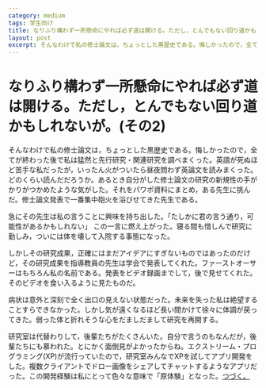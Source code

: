 ```yaml
---
category: medium
tags: 学生向け
title: なりふり構わず一所懸命にやれば必ず道は開ける。ただし，とんでもない回り道かもしれないが。(その2)
layout: post
excerpt: そんなわけで私の修士論文は，ちょっとした黒歴史である。悔しかったので，全てが終わった後で私は猛然と先行研究・関連研究を調べまくった。
---
```

# なりふり構わず一所懸命にやれば必ず道は開ける。ただし，とんでもない回り道かもしれないが。(その2)

そんなわけで私の修士論文は，ちょっとした黒歴史である。悔しかったので，全てが終わった後で私は猛然と先行研究・関連研究を調べまくった。英語が死ぬほど苦手な私だったが，いったん火がついたら昼夜問わず英論文を読みまくった。どのくらい読んだだろうか。あるとき自分がした修士論文の研究の新規性の手がかりがつかめたような気がした。それをパワポ資料にまとめ，ある先生に挑んだ。修士論文発表で一番集中砲火を浴びせてきた先生である。

急にその先生は私の言うことに興味を持ち出した。「たしかに君の言う通り，可能性があるかもしれない」 この一言に燃え上がった。寝る間も惜しんで研究に勤しみ，ついには体を壊して入院する事態になった。

しかしその研究成果，正確にはまだアイデアにすぎないものではあったのだけど，その研究成果を指導教員の先生は学会で発表してくれた。ファーストオーサーはもちろん私の名前である。発表をビデオ録画までして，後で見せてくれた。そのビデオを食い入るように見たものだ。

病状は意外と深刻で全く出口の見えない状態だった。未来を失った私は絶望することすらできなかった。しかし気が遠くなるほど長い間かけて徐々に体調が戻ってきた。弱った体と折れそうな心をだましだまして研究を再開する。

研究室は代替わりして，後輩たちがたくさんいた。自分で言うのもなんだが，後輩たちにも慕われた。とにかく面倒見がよかったからね。エクストリーム・プログラミング(XP)が流行っていたので，研究室みんなでXPを試してアプリ開発をした。複数クライアントでドロー画像をシェアしてチャットするようなアプリだった。この開発経験は私にとって色々な意味で「原体験」となった。[つづく。](/medium/2015/08/11/medium.html)